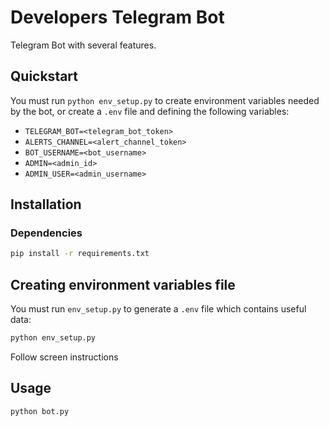 # Developers Telegram Bot
 
Telegram Bot with several features.


## Quickstart
You must run ```python env_setup.py``` to create environment variables needed by the bot, or create a ```.env``` file and defining the following variables:

- ```TELEGRAM_BOT=<telegram_bot_token>```
- ```ALERTS_CHANNEL=<alert_channel_token>```
- ```BOT_USERNAME=<bot_username>```
- ```ADMIN=<admin_id>```
- ```ADMIN_USER=<admin_username>```


## Installation

### Dependencies

```bash
pip install -r requirements.txt
```

## Creating environment variables file

You must run ```env_setup.py``` to generate a ```.env``` file which contains useful data:

```bash
python env_setup.py
```

Follow screen instructions

## Usage

```bash
python bot.py
```

